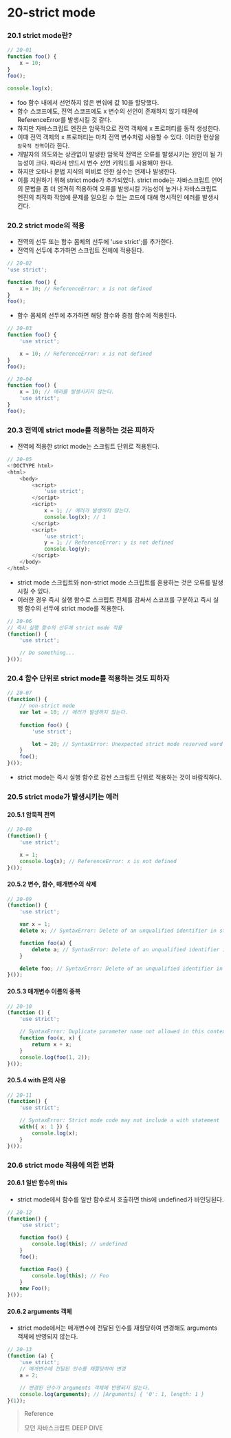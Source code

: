 # 20-strict mode

### 20.1 strict mode란?

```javascript
// 20-01
function foo() {
    x = 10;
}
foo();

console.log(x);
```

* foo 함수 내에서 선언하지 않은 변숴에 값 10을 할당했다.
* 함수 스코프에도, 전역 스코프에도 x 변수의 선언이 존재하지 않기 때문에 ReferenceError를 발생시킬 것 같다.
* 하지만 자바스크립트 엔진은 암묵적으로 전역 객체에 x 프로퍼티를 동적 생성한다.
* 이때 전역 객체의 x 프로퍼티는 마치 전역 변수처럼 사용할 수 있다. 이러한 현상을 `암묵적 전역`이라 한다.
* 개발자의 의도와는 상관없이 발생한 암묵적 전역은 오류를 발생시키는 원인이 될 가능성이 크다. 따라서 반드시 변수 선언 키워드를 사용해야 한다.
* 하지만 오타나 문법 지식의 미비로 인한 실수는 언제나 발생한다.
* 이를 지원하기 위해 strict mode가 추가되었다. strict mode는 자바스크립트 언어의 문법을 좀 더 엄격히 적용하여 오류를 발생시킬 가능성이 높거나 자바스크립트 엔진의 최적화 작업에 문제를 일으킬 수 있는 코드에 대해 명시적인 에러를 발생시킨다.

### 20.2 strict mode의 적용

* 전역의 선두 또는 함수 몸체의 선두에 'use strict';를 추가한다.
* 전역의 선두에 추가하면 스크립트 전체에 적용된다.

```javascript
// 20-02
'use strict';

function foo() {
    x = 10; // ReferenceError: x is not defined
}
foo();
```

* 함수 몸체의 선두에 추가하면 해당 함수와 중첩 함수에 적용된다.

```javascript
// 20-03
function foo() {
    'use strict';

    x = 10; // ReferenceError: x is not defined
}
foo();
```

```javascript
// 20-04
function foo() {
    x = 10; // 에러를 발생시키지 않는다.
    'use strict';
}
foo();
```

### 20.3 전역에 strict mode를 적용하는 것은 피하자

* 전역에 적용한 strict mode는 스크립트 단위로 적용된다.

```javascript
// 20-05
<!DOCTYPE html>
<html>
    <body>
        <script>
            'use strict';
        </script>
        <script>
            x = 1; // 에러가 발생하지 않는다.
            console.log(x); // 1
        </script>
        <script>
            'use strict';
            y = 1; // ReferenceError: y is not defined
            console.log(y);
        </script>
    </body>
</html>
```

* strict mode 스크립트와 non-strict mode 스크립트를 혼용하는 것은 오류를 발생시킬 수 있다.
* 이러한 경우 즉시 실행 함수로 스크립트 전체를 감싸서 스코프를 구분하고 즉시 실행 함수의 선두에 strict mode를 적용한다.

```javascript
// 20-06
// 즉시 실행 함수의 선두에 strict mode 적용
(function() {
    'use strict';

    // Do something...
}());
```

### 20.4 함수 단위로 strict mode를 적용하는 것도 피하자

```javascript
// 20-07
(function() {
    // non-strict mode
    var let = 10; // 에러가 발생하지 않는다.
    
    function foo() {
        'use strict';

        let = 20; // SyntaxError: Unexpected strict mode reserved word
    }
    foo();
}());
```

* strict mode는 즉시 실행 함수로 감싼 스크립트 단위로 적용하는 것이 바람직하다.

### 20.5 strict mode가 발생시키는 에러

#### 20.5.1 암묵적 전역

```javascript
// 20-08
(function() {
    'use strict';

    x = 1;
    console.log(x); // ReferenceError: x is not defined
}());
```

#### 20.5.2 변수, 함수, 매개변수의 삭제

```javascript
// 20-09
(function() {
    'use strict';

    var x = 1;
    delete x; // SyntaxError: Delete of an unqualified identifier in strict mode.

    function foo(a) {
        delete a; // SyntaxError: Delete of an unqualified identifier in strict mode.
    }

    delete foo; // SyntaxError: Delete of an unqualified identifier in strict mode.
}());
```

#### 20.5.3 매개변수 이름의 중복

```javascript
// 20-10
(function () {
    'use strict';

    // SyntaxError: Duplicate parameter name not allowed in this context
    function foo(x, x) {
        return x + x;
    }
    console.log(foo(1, 2));
}());
```

#### 20.5.4 with 문의 사용

```javascript
// 20-11
(function() {
    'use strict';

    // SyntaxError: Strict mode code may not include a with statement
    with({ x: 1 }) {
        console.log(x);
    }
}());
```

### 20.6 strict mode 적용에 의한 변화

#### 20.6.1 일반 함수의 this

* strict mode에서 함수를 일반 함수로서 호출하면 this에 undefined가 바인딩된다.

```javascript
// 20-12
(function() {
    'use strict';

    function foo() {
        console.log(this); // undefined
    }
    foo();

    function Foo() {
        console.log(this); // Foo
    }
    new Foo();
}());
```

#### 20.6.2 arguments 객체

* strict mode에서는 매개변수에 전달된 인수를 재할당하여 변경해도 arguments 객체에 반영되지 않는다.

```javascript
// 20-13
(function (a) {
    'use strict';
    // 매개변수에 전달된 인수를 재할당하여 변경
    a = 2;

    // 변경된 인수가 arguments 객체에 반영되지 않는다.
    console.log(arguments); // [Arguments] { '0': 1, length: 1 }
}(1));
```

> Reference
>
> 모던 자바스크립트 DEEP DIVE
